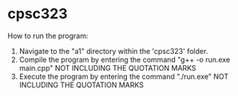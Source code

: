 # cpsc323
How to run the program:
  1. Navigate to the "a1" directory within the 'cpsc323' folder.
  2. Compile the program by entering the command "g++ -o run.exe main.cpp" NOT INCLUDING THE QUOTATION MARKS
  3. Execute the program by entering the command "./run.exe" NOT INCLUDING THE QUOTATION MARKS
